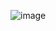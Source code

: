 ![image](https://github.com/flapaixao/dio_projects/assets/144342171/bd00d84e-7c2b-44ca-a91d-f73219764aa3)

